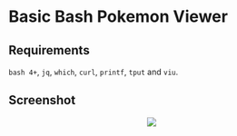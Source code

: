 # Basic Bash Pokemon Viewer

## Requirements

`bash 4+`, `jq`, `which`, `curl`, `printf`, `tput` and `viu`.

## Screenshot

<div style="text-align:center"><img src="https://i.imgur.com/2xrO2J8.png" /></div>
